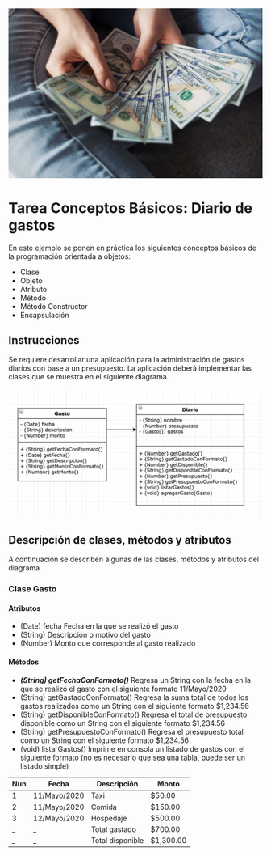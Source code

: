 <img src="img/portada.jpg">

# Tarea Conceptos Básicos: Diario de gastos

En este ejemplo se ponen en práctica los siguientes conceptos básicos de la programación orientada a objetos:

- Clase
- Objeto
- Atributo
- Método
- Método Constructor
- Encapsulación

## Instrucciones

Se requiere desarrollar una aplicación para la  administración de gastos diarios con base a un presupuesto. La aplicación deberá implementar las clases que se muestra en el siguiente diagrama.

<img src="img/diagrama-uml.png">

## Descripción de clases, métodos y atributos

A continuación se describen algunas de las clases, métodos y atributos del diagrama

### Clase Gasto

#### Atributos
- (Date) fecha Fecha en la que se realizó el gasto
- (String) Descripción o motivo del gasto
- (Number) Monto que corresponde al gasto realizado

#### Métodos
- **_(String) getFechaConFormato()_** Regresa un String con la fecha en la que se realizó el gasto con el siguiente formato 11/Mayo/2020
- (String) getGastadoConFormato() Regresa la suma total de todos los gastos realizados como un String con el siguiente formato $1,234.56
- (String) getDisponibleConFormato() Regresa el total de presupuesto disponible como un String con el siguiente formato $1,234.56
- (String) getPresupuestoConFormato() Regresa el presupuesto total como un String con el siguiente formato $1,234.56
- (void) listarGastos() Imprime en consola un listado de gastos con el siguiente formato (no es necesario que sea una tabla, puede ser un listado simple)

Nun | Fecha | Descripción | Monto
--- | --- | --- | --- 
1 | 11/Mayo/2020 | Taxi | $50.00
2 | 11/Mayo/2020 | Comida| $150.00
3 | 12/Mayo/2020 | Hospedaje | $500.00
_  | _ | Total gastado | $700.00
_  | _  | Total disponible | $1,300.00
  


